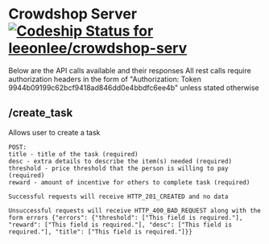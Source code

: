 Crowdshop Server [![Codeship Status for leeonlee/crowdshop-serv](https://www.codeship.io/projects/665e9fe0-9e9b-0131-49c8-6626d4860316/status?branch=master)](https://www.codeship.io/projects/18062)
================

Below are the API calls available and their responses
All rest calls require authorization headers in the form of "Authorization: Token 9944b09199c62bcf9418ad846dd0e4bbdfc6ee4b" unless stated otherwise

## /create_task ##
Allows user to create a task

	POST:
	title - title of the task (required)
	desc - extra details to describe the item(s) needed (required)
	threshold - price threshold that the person is willing to pay (required)
	reward - amount of incentive for others to complete task (required)

	Successful requests will receive HTTP_201_CREATED and no data

	Unsuccessful requests will receive HTTP_400_BAD_REQUEST along with the form errors {"errors": {"threshold": ["This field is required."], "reward": ["This field is required."], "desc": ["This field is required."], "title": ["This field is required."]}}
